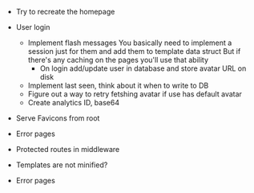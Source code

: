 * Try to recreate the homepage
* User login
  * Implement flash messages
    You basically need to implement a session just for them and add them to template data struct
    But if there's any caching on the pages you'll use that ability
	* On login add/update user in database and store avatar URL on disk
  * Implement last seen, think about it when to write to DB
  * Figure out a way to retry fetshing avatar if use has default avatar
  * Create analytics ID, base64

* Serve Favicons from root
* Error pages
* Protected routes in middleware

* Templates are not minified?
* Error pages